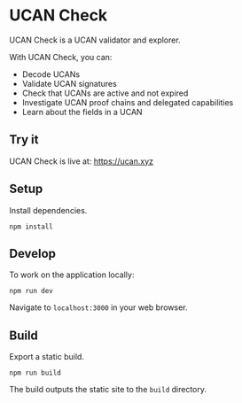 # UCAN Check

UCAN Check is a UCAN validator and explorer.

With UCAN Check, you can:

- Decode UCANs
- Validate UCAN signatures
- Check that UCANs are active and not expired
- Investigate UCAN proof chains and delegated capabilities
- Learn about the fields in a UCAN

## Try it

UCAN Check is live at: https://ucan.xyz

## Setup

Install dependencies.

```shell
npm install
```

## Develop

To work on the application locally:

```shell
npm run dev
```

Navigate to `localhost:3000` in your web browser.

## Build

Export a static build.

```shell
npm run build
```

The build outputs the static site to the `build` directory.